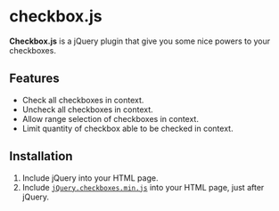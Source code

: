 checkbox.js
===========

**Checkbox.js** is a jQuery plugin that give you some nice powers to your checkboxes.

Features
--------

 * Check all checkboxes in context.
 * Uncheck all checkboxes in context.
 * Allow range selection of checkboxes in context.
 * Limit quantity of checkbox able to be checked in context.

Installation
------------

 1. Include jQuery into your HTML page.
 2. Include [`jQuery.checkboxes.min.js`](master/build/jquery.checkboxes.min.js) into your HTML page, just after jQuery.



